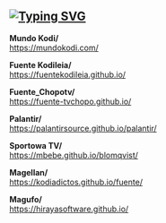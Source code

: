 ## [![Typing SVG](https://readme-typing-svg.herokuapp.com?font=Arial+Black&color=%23186CF7&size=25&lines=Kodi+addons)](https://git.io/typing-svg)

**Mundo Kodi/**<br/>
https://mundokodi.com/

**Fuente Kodileia/**<br/>
https://fuentekodileia.github.io/

**Fuente_Chopotv/**<br/>
https://fuente-tvchopo.github.io/

**Palantir/**<br/>
https://palantirsource.github.io/palantir/

**Sportowa TV/**<br/>
https://mbebe.github.io/blomqvist/

**Magellan/**<br/>
https://kodiadictos.github.io/fuente/

**Magufo/**<br/>
https://hirayasoftware.github.io/
